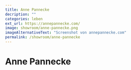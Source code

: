```yaml
---
title: Anne Pannecke
decription: ""
categories: leben
ext_url: https://annepannecke.com/
image: showroom/anne-pannecke.png
imageAlternativeText: "Screenshot von annepannecke.com"
permalink: /showroom/anne-pannecke
---
```


# Anne Pannecke